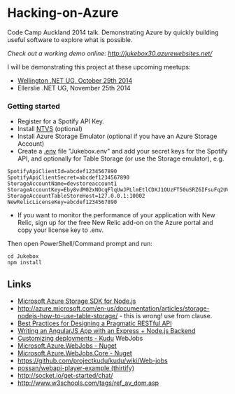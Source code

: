 Hacking-on-Azure
================

Code Camp Auckland 2014 talk. Demonstrating Azure by quickly building useful software to explore what is possible.

*Check out a working demo online: http://jukebox30.azurewebsites.net/*

I will be demonstrating this project at these upcoming meetups:
* [Wellington .NET UG, October 29th 2014](http://www.meetup.com/WelliDotNet/events/207322862/)
* Ellerslie .NET UG, November 25th 2014

### Getting started

* Register for a Spotify API Key.
* Install [NTVS](http://nodejstools.codeplex.com/) (optional)
* Install Azure Storage Emulator (optional if you have an Azure Storage Account)
* Create a [.env](https://github.com/scottmotte/dotenv) file "Jukebox\.env" and add your secret keys for the Spotify API, and optionally for Table Storage (or use the Storage emulator), e.g.

```
SpotifyApiClientId=abcdef1234567890
SpotifyApiClientSecret=abcdef1234567890
StorageAccountName=devstoreaccount1
StorageAccountKey=Eby8vdM02xNOcqFlqUwJPLlmEtlCDXJ1OUzFT50uSRZ6IFsuFq2UVErCz4I6tq/K1SZFPTOtr/KBHBeksoGMGw==
StorageAccountTableStoreHost=127.0.0.1:10002
NewRelicLicenseKey=abcdef1234567890
```

* If you want to monitor the performance of your application with New Relic, sign up for the free New Relic add-on on the Azure portal and copy your license key to .env.

Then open PowerShell/Command prompt and run:

```
cd Jukebox
npm install
```

## Links
* [Microsoft Azure Storage SDK for Node.js](https://github.com/Azure/azure-storage-node)
* http://azure.microsoft.com/en-us/documentation/articles/storage-nodejs-how-to-use-table-storage/ - this is wrong! use from clause.
* [Best Practices for Designing a Pragmatic RESTful API](http://www.vinaysahni.com/best-practices-for-a-pragmatic-restful-api)
* [Writing an AngularJS App with an Express + Node.js Backend](http://briantford.com/blog/angular-express)
* [Customizing deployments - Kudu](https://github.com/projectkudu/kudu/wiki/Customizing-deployments)
WebJobs
* [Microsoft.Azure.WebJobs - Nuget](http://www.nuget.org/packages/Microsoft.Azure.WebJobs)
* [Microsoft.Azure.WebJobs.Core - Nuget](http://www.nuget.org/packages/Microsoft.Azure.WebJobs.Core)
* https://github.com/projectkudu/kudu/wiki/Web-jobs
* [possan/webapi-player-example (thirtify)](https://github.com/possan/webapi-player-example)
* http://socket.io/get-started/chat/
* http://www.w3schools.com/tags/ref_av_dom.asp

